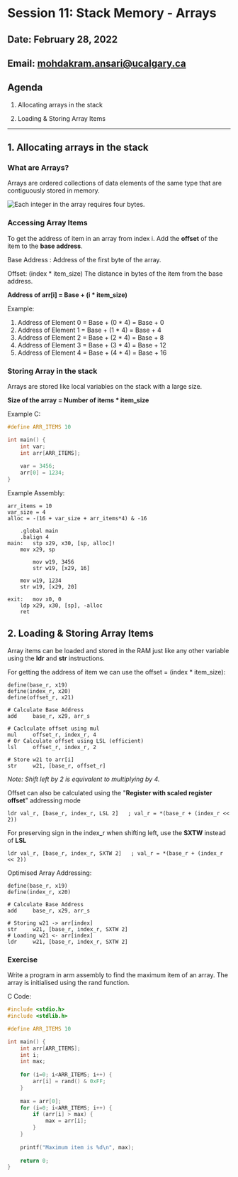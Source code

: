 # Session 11: Stack Memory - Arrays

## Date: February 28, 2022

## Email: mohdakram.ansari@ucalgary.ca

## Agenda

1. Allocating arrays in the stack

1. Loading & Storing Array Items




----

## 1. Allocating arrays in the stack



### What are Arrays?

Arrays are ordered collections of data elements of the same type that are contiguously stored in memory.

![Each integer in the array requires four bytes.](https://diveintosystems.org/book/C8-IA32/_images/arrayFig.png)



### Accessing Array Items

To get the address of item in an array from index i. Add the **offset** of the item to the **base address**.

Base Address : Address of the first byte of the array.

Offset: (index * item_size) The distance in bytes of the item from the base address.

**Address of arr[i] = Base + (i * item_size)**

Example:

1. Address of Element 0 = Base + (0 * 4) = Base + 0
2. Address of Element 1 = Base + (1 * 4) = Base + 4
3. Address of Element 2 = Base + (2 * 4) = Base + 8
4. Address of Element 3 = Base + (3 * 4) = Base + 12
5. Address of Element 4 = Base + (4 * 4) = Base + 16



### Storing Array in the stack

Arrays are stored like local variables on the stack with a large size.

**Size of the array = Number of items * item_size**



Example C:

```c
#define ARR_ITEMS 10

int main() {
    int var;
	int arr[ARR_ITEMS];
    
	var = 3456;
	arr[0] = 1234;
}
```



Example Assembly:

```assembly
arr_items = 10
var_size = 4
alloc = -(16 + var_size + arr_items*4) & -16

	.global main
	.balign 4
main:	stp	x29, x30, [sp, alloc]!
	mov	x29, sp
		
        mov	w19, 3456
        str	w19, [x29, 16]
        
	mov	w19, 1234
	str	w19, [x29, 20]
		
exit:	mov	x0, 0
	ldp	x29, x30, [sp], -alloc
	ret
```





## 2. Loading & Storing Array Items



Array items can be loaded and stored in the RAM just like any other variable using the **ldr** and **str** instructions.

For getting the address of item we can use the offset = (index * item_size):

```assembly
define(base_r, x19)
define(index_r, x20)
define(offset_r, x21)

# Calculate Base Address
add		base_r, x29, arr_s

# Caclculate offset using mul
mul		offset_r, index_r, 4
# Or Calculate offset using LSL (efficient)
lsl		offset_r, index_r, 2

# Store w21 to arr[i]
str		w21, [base_r, offset_r]
```

*Note: Shift left by 2 is equivalent to multiplying by 4.*



Offset can also be calculated using the "**Register with scaled register offset**" addressing mode

`ldr val_r, [base_r, index_r, LSL 2]   ; val_r = *(base_r + (index_r << 2))`

For preserving sign in the index_r when shifting left, use the **SXTW** instead of **LSL**

`ldr val_r, [base_r, index_r, SXTW 2]   ; val_r = *(base_r + (index_r << 2))`



Optimised Array Addressing:

```assembly
define(base_r, x19)
define(index_r, x20)

# Calculate Base Address
add		base_r, x29, arr_s

# Storing w21 -> arr[index]
str		w21, [base_r, index_r, SXTW 2]
# Loading w21 <- arr[index]
ldr		w21, [base_r, index_r, SXTW 2]
```



### Exercise

Write a program in arm assembly to find the maximum item of an array. The array is initialised using the rand function.

C Code:

```c
#include <stdio.h>
#include <stdlib.h>

#define ARR_ITEMS 10

int main() {
    int arr[ARR_ITEMS];
    int i;
    int max;
    
    for (i=0; i<ARR_ITEMS; i++) {
        arr[i] = rand() & 0xFF;
    }
    
    max = arr[0];
    for (i=0; i<ARR_ITEMS; i++) {
        if (arr[i] > max) {
            max = arr[i];
        }
    }
    
    printf("Maximum item is %d\n", max);
    
    return 0;
}
```



